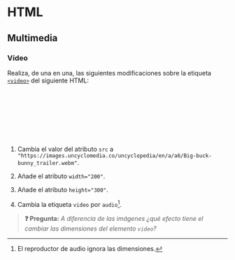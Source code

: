 # HTML
## Multimedia

### Vídeo

Realiza, de una en una, las siguientes modificaciones sobre la etiqueta [`<video>`](https://developer.mozilla.org/en-US/docs/Web/HTML/Element/video) del siguiente HTML:

<div class="codepen" data-prefill="{}" data-height="300" data-theme-id="light" data-default-tab="html,result" data-editable="true" style="opacity:0">
<pre data-lang="html">&lt;body>
&lt;p>
Texto antes
&lt;video src="URL vídeo (absoluta o relativa)" controls>&lt;/video>
Texto después
&lt;/p>
&lt;/body>
</pre>
</div>

1. Cambia el valor del atributo `src` a `"https://images.uncyclomedia.co/uncyclopedia/en/a/a6/Big-buck-bunny_trailer.webm"`.

1. Añade el atributo `width="200"`.

1. Añade el atributo `height="300"`.

1. Cambia la etiqueta `video` por `audio`[^1].

> **❓ Pregunta:** _A diferencia de las imágenes ¿qué efecto tiene el cambiar las dimensiones del elemento `video`?_

[^1]: El reproductor de audio ignora las dimensiones.